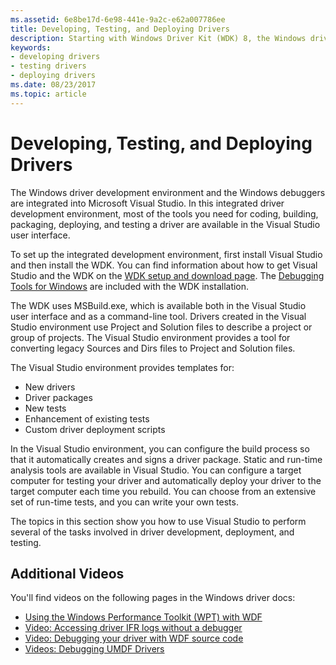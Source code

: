 ```yaml
---
ms.assetid: 6e8be17d-6e98-441e-9a2c-e62a007786ee
title: Developing, Testing, and Deploying Drivers
description: Starting with Windows Driver Kit (WDK) 8, the Windows driver development environment and debuggers are integrated into Microsoft Visual Studio.
keywords:
- developing drivers
- testing drivers
- deploying drivers
ms.date: 08/23/2017
ms.topic: article
---
```


# Developing, Testing, and Deploying Drivers

The Windows driver development environment and the Windows debuggers are integrated into Microsoft Visual Studio. In this integrated driver development environment, most of the tools you need for coding, building, packaging, deploying, and testing a driver are available in the Visual Studio user interface.

To set up the integrated development environment, first install Visual Studio and then install the WDK. You can find information about how to get Visual Studio and the WDK on the [WDK setup and download page](../download-the-wdk.md). The [Debugging Tools for Windows](../debugger/index.md) are included with the WDK installation.

The WDK uses MSBuild.exe, which is available both in the Visual Studio user interface and as a command-line tool. Drivers created in the Visual Studio environment use Project and Solution files to describe a project or group of projects. The Visual Studio environment provides a tool for converting legacy Sources and Dirs files to Project and Solution files.

The Visual Studio environment provides templates for:

- New drivers
- Driver packages
- New tests
- Enhancement of existing tests
- Custom driver deployment scripts

In the Visual Studio environment, you can configure the build process so that it automatically creates and signs a driver package. Static and run-time analysis tools are available in Visual Studio. You can configure a target computer for testing your driver and automatically deploy your driver to the target computer each time you rebuild. You can choose from an extensive set of run-time tests, and you can write your own tests.

The topics in this section show you how to use Visual Studio to perform several of the tasks involved in driver development, deployment, and testing.

## Additional Videos

You'll find videos on the following pages in the Windows driver docs:

- [Using the Windows Performance Toolkit (WPT) with WDF](../wdf/using-the-windows-performance-toolkit--wpt--with-wdf.md)
- [Video: Accessing driver IFR logs without a debugger](../wdf/video--accessing-driver-ifr-logs-without-a-debugger.md)
- [Video: Debugging your driver with WDF source code](../wdf/video--debugging-your-driver-with-wdf-source-code.md)
- [Videos: Debugging UMDF Drivers](../wdf/videos--debugging-umdf-drivers.md)